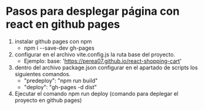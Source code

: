 # Pasos para desplegar página con react en github pages
1. instalar github pages con npm
    - npm i --save-dev gh-pages
2. configurar en el archivo vite.config.js la ruta base del proyecto.
    - Ejemplo:   base: 'https://perea07.github.io/react-shopping-cart'
3. dentro del archivo package.json configurar en el apartado de scripts los siguientes comandos.
    - "predeploy": "npm run build"
    - "deploy": "gh-pages -d dist"
4. Ejecutar el comando npm run deploy (comando para deplegar el proyecto en github pages)